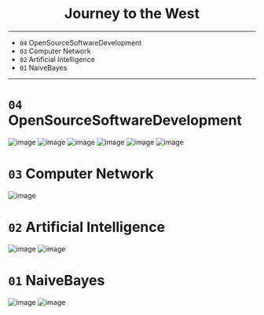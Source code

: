 <h1 align="center">Journey to the West</h1>

---
+ `04` OpenSourceSoftwareDevelopment
+ `03` Computer Network
+ `02` Artificial Intelligence
+ `01` NaiveBayes

---
# `04` OpenSourceSoftwareDevelopment
![image](OpenSourceSoftwareDevelopment/images/dashboard_overview/1.png)
![image](OpenSourceSoftwareDevelopment/images/dashboard_overview/2.png)
![image](OpenSourceSoftwareDevelopment/images/dashboard_overview/3.png)
![image](OpenSourceSoftwareDevelopment/images/project_details/2.png)
![image](OpenSourceSoftwareDevelopment/images/project_extensions/2.png)
![image](OpenSourceSoftwareDevelopment/images/project_presentations/2.png)


# `03` Computer Network
![image](ComputerNetwork/SoDoMang.png)

# `02` Artificial Intelligence
![image](NeuralNetwork/Hinh01.png)
![image](NeuralNetwork/Hinh02.png)

# `01` NaiveBayes
![image](NaiveBayes/Hinh01.png)
![image](NaiveBayes/Hinh02.png)
